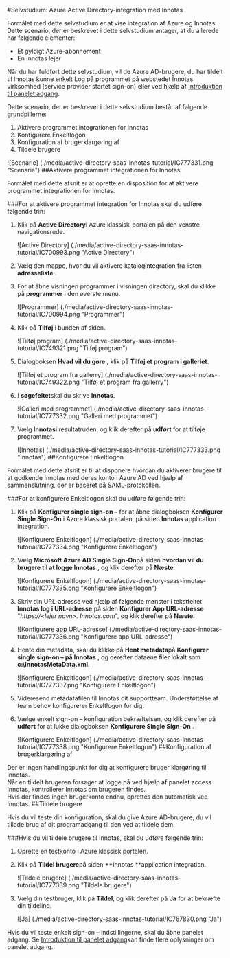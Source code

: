 <properties 
    pageTitle="Selvstudium: Azure Active Directory-integration med Innotas | Microsoft Azure"
    description="Lær, hvordan du bruger Innotas med Azure Active Directory til at aktivere enkeltlogon, automatiseret klargøring og mere!" 
    services="active-directory" 
    authors="jeevansd"  
    documentationCenter="na" 
    manager="femila"/>
<tags 
    ms.service="active-directory" 
    ms.devlang="na" 
    ms.topic="article" 
    ms.tgt_pltfrm="na" 
    ms.workload="identity" 
    ms.date="09/29/2016" 
    ms.author="jeedes" />

#<a name="tutorial-azure-active-directory-integration-with-innotas"></a>Selvstudium: Azure Active Directory-integration med Innotas
  
Formålet med dette selvstudium er at vise integration af Azure og Innotas.  
Dette scenario, der er beskrevet i dette selvstudium antager, at du allerede har følgende elementer:

-   Et gyldigt Azure-abonnement
-   En Innotas lejer
  
Når du har fuldført dette selvstudium, vil de Azure AD-brugere, du har tildelt til Innotas kunne enkelt Log på programmet på webstedet Innotas virksomhed (service provider startet sign-on) eller ved hjælp af [Introduktion til panelet adgang](active-directory-saas-access-panel-introduction.md).
  
Dette scenario, der er beskrevet i dette selvstudium består af følgende grundpillerne:

1.  Aktivere programmet integrationen for Innotas
2.  Konfigurere Enkeltlogon
3.  Konfiguration af brugerklargøring af
4.  Tildele brugere

![Scenarie] (./media/active-directory-saas-innotas-tutorial/IC777331.png "Scenarie")
##<a name="enabling-the-application-integration-for-innotas"></a>Aktivere programmet integrationen for Innotas
  
Formålet med dette afsnit er at oprette en disposition for at aktivere programmet integrationen for Innotas.

###<a name="to-enable-the-application-integration-for-innotas-perform-the-following-steps"></a>For at aktivere programmet integration for Innotas skal du udføre følgende trin:

1.  Klik på **Active Directory**i Azure klassisk-portalen på den venstre navigationsrude.

    ![Active Directory] (./media/active-directory-saas-innotas-tutorial/IC700993.png "Active Directory")

2.  Vælg den mappe, hvor du vil aktivere katalogintegration fra listen **adresseliste** .

3.  For at åbne visningen programmer i visningen directory, skal du klikke på **programmer** i den øverste menu.

    ![Programmer] (./media/active-directory-saas-innotas-tutorial/IC700994.png "Programmer")

4.  Klik på **Tilføj** i bunden af siden.

    ![Tilføj program] (./media/active-directory-saas-innotas-tutorial/IC749321.png "Tilføj program")

5.  Dialogboksen **Hvad vil du gøre** , klik på **Tilføj et program i galleriet**.

    ![Tilføj et program fra gallerry] (./media/active-directory-saas-innotas-tutorial/IC749322.png "Tilføj et program fra gallerry")

6.  I **søgefeltet**skal du skrive **Innotas**.

    ![Galleri med programmet] (./media/active-directory-saas-innotas-tutorial/IC777332.png "Galleri med programmet")

7.  Vælg **Innotas**i resultatruden, og klik derefter på **udført** for at tilføje programmet.

    ![Innotas] (./media/active-directory-saas-innotas-tutorial/IC777333.png "Innotas")
##<a name="configuring-single-sign-on"></a>Konfigurere Enkeltlogon
  
Formålet med dette afsnit er til at disponere hvordan du aktiverer brugere til at godkende Innotas med deres konto i Azure AD ved hjælp af sammenslutning, der er baseret på SAML-protokollen.

###<a name="to-configure-single-sign-on-perform-the-following-steps"></a>For at konfigurere Enkeltlogon skal du udføre følgende trin:

1.  Klik på **Konfigurer single sign-on –** for at åbne dialogboksen **Konfigurer Single Sign-On** i Azure klassisk portalen, på siden **Innotas** application integration.

    ![Konfigurere Enkeltlogon] (./media/active-directory-saas-innotas-tutorial/IC777334.png "Konfigurere Enkeltlogon")

2.  Vælg **Microsoft Azure AD Single Sign-On**på siden **hvordan vil du brugere til at logge Innotas** , og klik derefter på **Næste**.

    ![Konfigurere Enkeltlogon] (./media/active-directory-saas-innotas-tutorial/IC777335.png "Konfigurere Enkeltlogon")

3.  Skriv din URL-adresse ved hjælp af følgende mønster i tekstfeltet **Innotas log i URL-adresse** på siden **Konfigurer App URL-adresse** "*https://\<lejer navn\>. Innotas.com*", og klik derefter på **Næste**.

    ![Konfigurere app URL-adresse] (./media/active-directory-saas-innotas-tutorial/IC777336.png "Konfigurere app URL-adresse")

4.  Hente din metadata, skal du klikke på **Hent metadata**på **Konfigurer single sign-on – på Innotas** , og derefter dataene filer lokalt som **c:\\InnotasMetaData.xml**.

    ![Konfigurere Enkeltlogon] (./media/active-directory-saas-innotas-tutorial/IC777337.png "Konfigurere Enkeltlogon")

5.  Videresend metadatafilen til Innotas dit supportteam. Understøttelse af team behov konfigurerer Enkeltlogon for dig.

6.  Vælge enkelt sign-on – konfiguration bekræftelsen, og klik derefter på **udført** for at lukke dialogboksen **Konfigurere Single Sign-On** .

    ![Konfigurere Enkeltlogon] (./media/active-directory-saas-innotas-tutorial/IC777338.png "Konfigurere Enkeltlogon")
##<a name="configuring-user-provisioning"></a>Konfiguration af brugerklargøring af
  
Der er ingen handlingspunkt for dig at konfigurere bruger klargøring til Innotas.  
Når en tildelt brugeren forsøger at logge på ved hjælp af panelet access Innotas, kontrollerer Innotas om brugeren findes.  
Hvis der findes ingen brugerkonto endnu, oprettes den automatisk ved Innotas.
##<a name="assigning-users"></a>Tildele brugere
  
Hvis du vil teste din konfiguration, skal du give Azure AD-brugere, du vil tillade brug af dit programadgang til den ved at tildele dem.

###<a name="to-assign-users-to-innotas-perform-the-following-steps"></a>Hvis du vil tildele brugere til Innotas, skal du udføre følgende trin:

1.  Oprette en testkonto i Azure klassisk portalen.

2.  Klik på **Tildel brugere**på siden **Innotas **application integration.

    ![Tildele brugere] (./media/active-directory-saas-innotas-tutorial/IC777339.png "Tildele brugere")

3.  Vælg din testbruger, klik på **Tildel**, og klik derefter på **Ja** for at bekræfte din tildeling.

    ![Ja] (./media/active-directory-saas-innotas-tutorial/IC767830.png "Ja")
  
Hvis du vil teste enkelt sign-on – indstillingerne, skal du åbne panelet adgang. Se [Introduktion til panelet adgang](active-directory-saas-access-panel-introduction.md)kan finde flere oplysninger om panelet adgang.